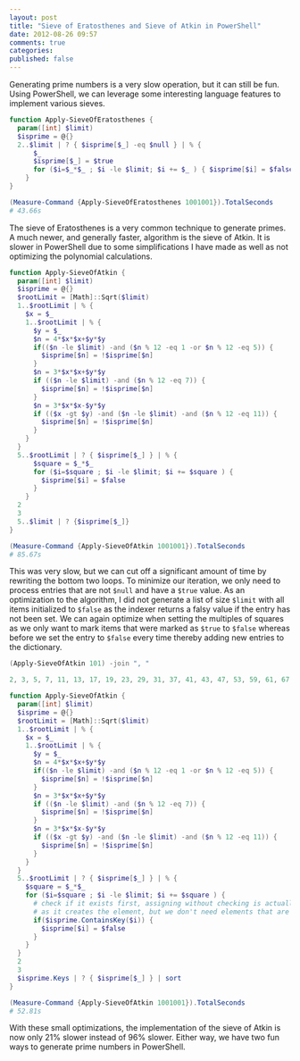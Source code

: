 ```yaml
---
layout: post
title: "Sieve of Eratosthenes and Sieve of Atkin in PowerShell"
date: 2012-08-26 09:57
comments: true
categories: 
published: false
---
```

Generating prime numbers is a very slow operation, but it can still be fun. Using PowerShell, we can leverage some interesting language features to implement various sieves.

``` ps1 Sieve Of Eratosthenes
function Apply-SieveOfEratosthenes {
  param([int] $limit)
  $isprime = @{}
  2..$limit | ? { $isprime[$_] -eq $null } | % {
      $_
      $isprime[$_] = $true
      for ($i=$_*$_ ; $i -le $limit; $i += $_ ) { $isprime[$i] = $false }
    }
}

(Measure-Command {Apply-SieveOfEratosthenes 1001001}).TotalSeconds
# 43.66s
```

The sieve of Eratosthenes is a very common technique to generate primes. A much newer, and generally faster, algorithm is the sieve of Atkin. It is slower in PowerShell due to some simplifications I have made as well as not optimizing the polynomial calculations.

``` ps1 Sieve of Atkin - following pseudocode for a straightforward version of the algorithm:
function Apply-SieveOfAtkin {
  param([int] $limit)
  $isprime = @{}
  $rootLimit = [Math]::Sqrt($limit)
  1..$rootLimit | % {
    $x = $_
    1..$rootLimit | % {
      $y = $_ 
      $n = 4*$x*$x+$y*$y
      if(($n -le $limit) -and ($n % 12 -eq 1 -or $n % 12 -eq 5)) {
        $isprime[$n] = !$isprime[$n]
      }
      $n = 3*$x*$x+$y*$y
      if (($n -le $limit) -and ($n % 12 -eq 7)) {
        $isprime[$n] = !$isprime[$n]
      }
      $n = 3*$x*$x-$y*$y
      if (($x -gt $y) -and ($n -le $limit) -and ($n % 12 -eq 11)) {
        $isprime[$n] = !$isprime[$n]
      }
    }
  }
  5..$rootLimit | ? { $isprime[$_] } | % {
      $square = $_*$_
      for ($i=$square ; $i -le $limit; $i += $square ) { 
        $isprime[$i] = $false
      }
    }
  2
  3
  5..$limit | ? {$isprime[$_]}
}

(Measure-Command {Apply-SieveOfAtkin 1001001}).TotalSeconds
# 85.67s
```

This was very slow, but we can cut off a significant amount of time by rewriting the bottom two loops. To minimize our iteration, we only need to process entries that are not `$null` and have a `$true` value. As an optimization to the algorithm, I did not generate a list of size `$limit` with all items initialized to `$false` as the indexer returns a falsy value if the entry has not been set. We can again optimize when setting the multiples of squares as we only want to mark items that were marked as `$true` to `$false` whereas before we set the entry to `$false` every time thereby adding new entries to the dictionary.

``` ps1
(Apply-SieveOfAtkin 101) -join ", "

2, 3, 5, 7, 11, 13, 17, 19, 23, 29, 31, 37, 41, 43, 47, 53, 59, 61, 67, 71, 73, 79, 83, 89, 97, 101
```

``` ps1 Language Optimized Sieve of Atkin
function Apply-SieveOfAtkin {
  param([int] $limit)
  $isprime = @{}
  $rootLimit = [Math]::Sqrt($limit)
  1..$rootLimit | % {
    $x = $_
    1..$rootLimit | % {
      $y = $_ 
      $n = 4*$x*$x+$y*$y
      if(($n -le $limit) -and ($n % 12 -eq 1 -or $n % 12 -eq 5)) {
        $isprime[$n] = !$isprime[$n]
      }
      $n = 3*$x*$x+$y*$y
      if (($n -le $limit) -and ($n % 12 -eq 7)) {
        $isprime[$n] = !$isprime[$n]
      }
      $n = 3*$x*$x-$y*$y
      if (($x -gt $y) -and ($n -le $limit) -and ($n % 12 -eq 11)) {
        $isprime[$n] = !$isprime[$n]
      }
    }
  }
  5..$rootLimit | ? { $isprime[$_] } | % {
    $square = $_*$_
    for ($i=$square ; $i -le $limit; $i += $square ) { 
      # check if it exists first, assigning without checking is actually much slower
      # as it creates the element, but we don't need elements that are false.
      if($isprime.ContainsKey($i)) {
        $isprime[$i] = $false
      }
    }
  }
  2
  3
  $isprime.Keys | ? { $isprime[$_] } | sort 
}

(Measure-Command {Apply-SieveOfAtkin 1001001}).TotalSeconds
# 52.81s
```

With these small optimizations, the implementation of the sieve of Atkin is now only 21% slower instead of 96% slower. Either way, we have two fun ways to generate prime numbers in PowerShell.